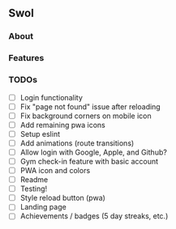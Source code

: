 ## Swol

### About

### Features

### TODOs

- [ ] Login functionality 
- [ ] Fix "page not found" issue after reloading
- [ ] Fix background corners on mobile icon
- [ ] Add remaining pwa icons
- [ ] Setup eslint
- [ ] Add animations (route transitions)
- [ ] Allow login with Google, Apple, and Github?
- [ ] Gym check-in feature with basic account
- [ ] PWA icon and colors
- [ ] Readme
- [ ] Testing!
- [ ] Style reload button (pwa)
- [ ] Landing page
- [ ] Achievements / badges (5 day streaks, etc.)
